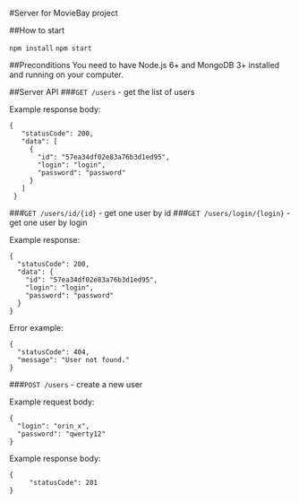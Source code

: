 #Server for MovieBay project

##How to start

`npm install`
`npm start`

##Preconditions
You need to have Node.js 6+ and MongoDB 3+ installed and running on your computer.

##Server API
###`GET /users` - get the list of users

Example response body:
```
{
   "statusCode": 200,
   "data": [
     {
       "id": "57ea34df02e83a76b3d1ed95",
       "login": "login",
       "password": "password"
     }
   ]
 }
 ```
 
###`GET /users/id/{id}` - get one user by id
###`GET /users/login/{login}` - get one user by login
 
 Example response:
 ```
 {
   "statusCode": 200,
   "data": {
     "id": "57ea34df02e83a76b3d1ed95",
     "login": "login",
     "password": "password"
   }
 }
 ```
 
 Error example:
 ```
 {
   "statusCode": 404,
   "message": "User not found."
 }
 ```
 
 
###`POST /users` - create a new user
 
Example request body:
```
{
  "login": "orin_x",
  "password": "qwerty12"
}
```

Example response body:
```
{
     "statusCode": 201
}
 ```

